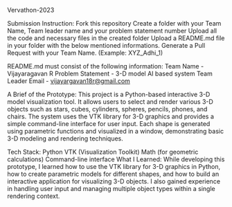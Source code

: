 Vervathon-2023

Submission Instruction:
Fork this repository
Create a folder with your Team Name, Team leader name and your problem statement number
Upload all the code and necessary files in the created folder
Upload a README.md file in your folder with the below mentioned informations.
Generate a Pull Request with your Team Name. (Example: XYZ_Adhi_1)

README.md must consist of the following information:
Team Name - Vijayaragavan R
Problem Statement - 3-D model AI based system
Team Leader Email - vijayargavan18r@gmail.com 

A Brief of the Prototype:
This project is a Python-based interactive 3-D model visualization tool. It allows users to select and render various 3-D objects such as stars, cubes, cylinders, spheres, pencils, phones, and chairs. The system uses the VTK library for 3-D graphics and provides a simple command-line interface for user input. Each shape is generated using parametric functions and visualized in a window, demonstrating basic 3-D modeling and rendering techniques.

Tech Stack:
Python
VTK (Visualization Toolkit)
Math (for geometric calculations)
Command-line interface
What I Learned:
While developing this prototype, I learned how to use the VTK library for 3-D graphics in Python, how to create parametric models for different shapes, and how to build an interactive application for visualizing 3-D objects. I also gained experience in handling user input and managing multiple object types within a single rendering context.

